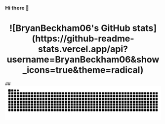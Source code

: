 ### Hi there 👋


##

<h1 align="center">
![BryanBeckham06's GitHub stats](https://github-readme-stats.vercel.app/api?username=BryanBeckham06&show_icons=true&theme=radical)
</h1>
##

<img align="center" alt="snake eating my contributions" src="https://raw.githubusercontent.com/vinimanzano/vinimanzano/output/github-contribution-grid-snake-dark.svg">

